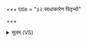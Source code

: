 +++
title = "३२ स्वधाकारेण पितृभ्यो"

+++
<details><summary>मूलम् (VS)</summary>

स्व॑धाका॒रेण॑ पि॒तृभ्यो॑ य॒ज्ञेन॑ दे॒वता॑भ्यः।  
दाने॑न राज॒न्यो᳡ व॒शाया॑ मा॒तुर्हेडं॒ न ग॑च्छति ॥
</details>